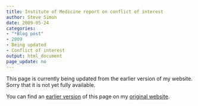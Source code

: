 ```yaml
---
title: Institute of Medicine report on conflict of interest
author: Steve Simon
date: 2009-05-24
categories:
- "*Blog post"
- 2009
- Being updated
- Conflict of interest
output: html_document
page_update: no
---
```


This page is currently being updated from the earlier version of my website. Sorry that it is not yet fully available.

<!---More--->

You can find an [earlier version][sim1] of this page on my [original website][sim2].

[sim1]: http://www.pmean.com/09/IomReport.html
[sim2]: http://www.pmean.com/original_site.html

